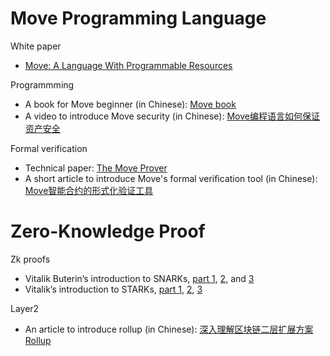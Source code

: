 # Move Programming Language

White paper
- [Move: A Language With Programmable Resources](https://diem-developers-components.netlify.app/papers/diem-move-a-language-with-programmable-resources/2020-05-26.pdf)

Programmming
- A book for Move beginner (in Chinese): [Move book](https://move-book.com/cn)
- A video to introduce Move security (in Chinese): [Move编程语言如何保证资产安全](https://www.bilibili.com/video/BV1WA411e7Hr)

Formal verification
- Technical paper: [The Move Prover](https://research.fb.com/wp-content/uploads/2020/10/The-Move-Prover.pdf)
- A short article to introduce Move's formal verification tool (in Chinese): [Move智能合约的形式化验证工具](https://weibo.com/ttarticle/p/show?id=2309404537532376285287)


# Zero-Knowledge Proof

Zk proofs
- Vitalik Buterin’s introduction to SNARKs, [part 1](https://medium.com/@VitalikButerin/quadratic-arithmetic-programs-from-zero-to-hero-f6d558cea649), [2](https://medium.com/@VitalikButerin/exploring-elliptic-curve-pairings-c73c1864e627), and [3](https://medium.com/@VitalikButerin/zk-snarks-under-the-hood-b33151a013f6)
- Vitalik’s introduction to STARKs, [part 1](https://vitalik.ca/general/2017/11/09/starks_part_1.html), [2](https://vitalik.ca/general/2017/11/22/starks_part_2.html), [3](https://vitalik.ca/general/2018/07/21/starks_part_3.html)

Layer2
- An article to introduce rollup (in Chinese): [深入理解区块链二层扩展方案 Rollup](https://weibo.com/ttarticle/p/show?id=2309404479538624069647)


